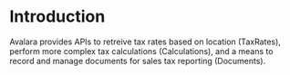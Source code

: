 # Introduction

Avalara provides APIs to retreive tax rates based on location (TaxRates),
 perform more complex tax calculations (Calculations),
 and a means to record and manage documents for sales tax reporting (Documents).